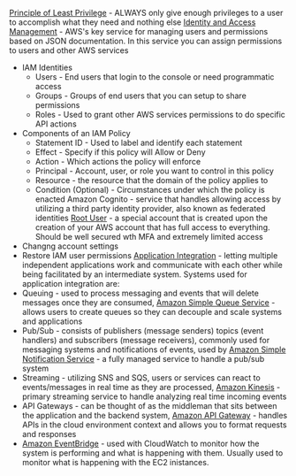 <u>Principle of Least Privilege</u> - ALWAYS only give enough privileges to a user to accomplish what they need and nothing else
<u>Identity and Access Management</u> - AWS's key service for managing users and permissions based on JSON documentation. In this service you can assign permissions to users and other AWS services
- IAM Identities
	- Users - End users that login to the console or need programmatic access
	- Groups - Groups of end users that you can setup to share permissions
	- Roles - Used to grant other AWS services permissions to do specific API actions
- Components of an IAM Policy
	- Statement ID - Used to label and identify each statement
	- Effect - Specify if this policy will Allow or Deny
	- Action - Which actions the policy will enforce
	- Principal - Account, user, or role you want to control in this policy
	- Resource - the resource that the domain of the policy applies to 
	- Condition (Optional) - Circumstances under which the policy is enacted
Amazon Cognito - service that handles allowing access by utilizing a third party identity provider, also known as federated identities
<u>Root User</u> - a special account that is created upon the creation of your AWS account that has full access to everything. Should be well secured wth MFA and extremely limited access
- Changng account settings
- Restore IAM user permissions
<u>Application Integration</u> - letting multiple independent applications work and communicate with each other while being facilitated by an intermediate system. Systems used for application integration are:
- Queuing - used to process messaging and events that will delete messages once they are consumed, <u>Amazon Simple Queue Service</u> - allows users to create queues so they can decouple and scale systems and applications
- Pub/Sub - consists of publishers (message senders) topics (event handlers) and subscribers (message receivers), commonly used for messaging systems and notifications of events, used by <u>Amazon Simple Notification Service</u> - a fully managed service to handle a pub/sub system
- Streaming - utilizing SNS and SQS, users or services can react to events/messages in real time as they are processed, <u>Amazon Kinesis</u> - primary streaming service to handle analyzing real time incoming events
- API Gateways - can be thought of as the middleman that sits between the application and the backend system, <u>Amazon API Gateway</u> - handles APIs in the cloud environment context and allows you to format requests and responses
- <u>Amazon EventBridge</u> - used with CloudWatch to monitor how the system is performing and what is happening with them. Usually used to monitor what is happening with the EC2 inistances.